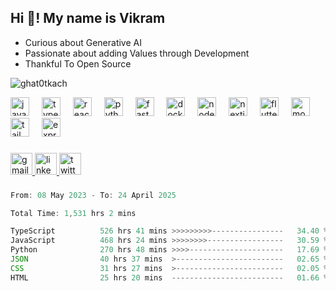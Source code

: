 <h2 align="left">Hi 👋! My name is Vikram</h2>


- Curious about Generative AI
- Passionate about adding Values through Development
- Thankful To Open Source

<p align="left"> <img src="https://komarev.com/ghpvc/?username=ghat0tkach&label=Profile%20views&color=0e75b6&style=flat" alt="ghat0tkach" /> </p>

<div align="left">
  <img src="https://skillicons.dev/icons?i=js" height="30" alt="javascript logo"  />
  <img width="12" />
  <img src="https://skillicons.dev/icons?i=ts" height="30" alt="typescript logo"  />
  <img width="12" />
  <img src="https://skillicons.dev/icons?i=react" height="30" alt="react logo"  />
  <img width="12" />
  <img src="https://skillicons.dev/icons?i=py" height="30" alt="python logo"  />
  <img width="12" />
  <img src="https://skillicons.dev/icons?i=fastapi" height="30" alt="fastapi logo"  />
  <img width="12" />
  <img src="https://skillicons.dev/icons?i=docker" height="30" alt="docker logo"  />
  <img width="12" />
  <img src="https://skillicons.dev/icons?i=nodejs" height="30" alt="nodejs logo"  />
  <img width="12" />
  <img src="https://skillicons.dev/icons?i=nextjs" height="30" alt="nextjs logo"  />
  <img width="12" />
  <img src="https://skillicons.dev/icons?i=flutter" height="30" alt="flutter logo"  />
  <img width="12" />
  <img src="https://skillicons.dev/icons?i=mongodb" height="30" alt="mongodb logo"  />
  <img width="12" />
  <img src="https://skillicons.dev/icons?i=tailwind" height="30" alt="tailwindcss logo"  />
  <img width="12" />
  <img src="https://skillicons.dev/icons?i=express" height="30" alt="express logo"  />
</div>

###

<div align="left">
<a href="mailto:awesomevikram3@gmail.com">
    <img src="https://img.shields.io/static/v1?message=Gmail&logo=gmail&label=&color=D14836&logoColor=white&labelColor=&style=for-the-badge" height="35" alt="gmail logo" />
</a>
<a href="https://www.linkedin.com/in/vikram1612">
    <img src="https://img.shields.io/static/v1?message=LinkedIn&logo=linkedin&label=&color=0077B5&logoColor=white&labelColor=&style=for-the-badge" height="35" alt="linkedin logo" />
</a>
<a href="https://twitter.com/sarcasvik">
    <img src="https://img.shields.io/static/v1?message=Twitter&logo=twitter&label=&color=1DA1F2&logoColor=white&labelColor=&style=for-the-badge" height="35" alt="twitter logo" />
</a>

</div>

###

<!--START_SECTION:waka-->

```javascript
From: 08 May 2023 - To: 24 April 2025

Total Time: 1,531 hrs 2 mins

TypeScript          526 hrs 41 mins >>>>>>>>>----------------   34.40 %
JavaScript          468 hrs 24 mins >>>>>>>>-----------------   30.59 %
Python              270 hrs 48 mins >>>>---------------------   17.69 %
JSON                40 hrs 37 mins  >------------------------   02.65 %
CSS                 31 hrs 27 mins  >------------------------   02.05 %
HTML                25 hrs 20 mins  -------------------------   01.66 %
```

<!--END_SECTION:waka-->











